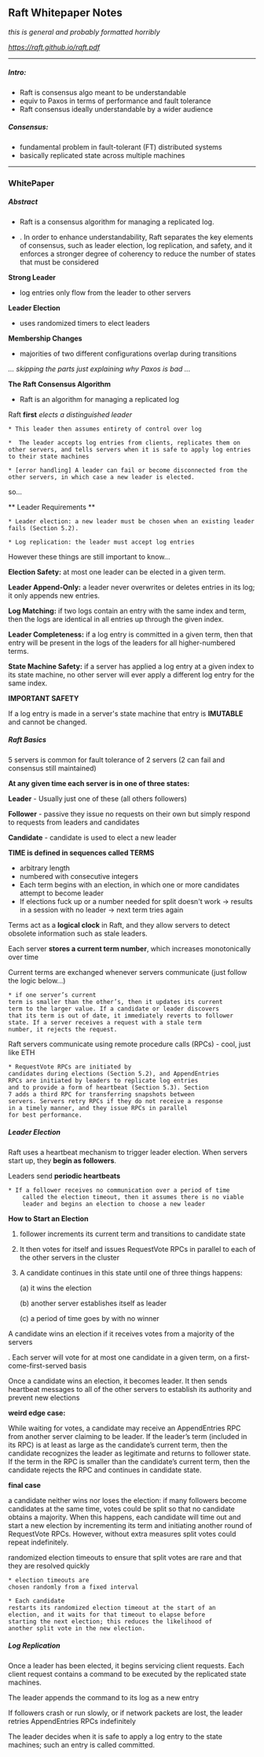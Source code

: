 Raft Whitepaper Notes
---

*this is general and probably formatted horribly*

*https://raft.github.io/raft.pdf*

---

##### Intro:

* Raft is consensus algo meant to be understandable
* equiv to Paxos in terms of performance and fault tolerance
* Raft consensus ideally understandable by a wider audience

##### Consensus:

* fundamental problem in fault-tolerant (FT) distributed systems
* basically replicated state across multiple machines

---

### WhitePaper

##### Abstract

* Raft is a consensus algorithm for managing a replicated
log.

* . In order to enhance understandability,
Raft separates the key elements of consensus, such as
leader election, log replication, and safety, and it enforces
a stronger degree of coherency to reduce the number of
states that must be considered

**Strong Leader**

* log entries only flow from the leader to other servers

**Leader Election**

*  uses randomized timers to elect leaders

**Membership Changes**

* majorities of two different configurations overlap during transitions

*... skipping the parts just explaining why Paxos is bad ...*

**The Raft Consensus Algorithm**

* Raft is an algorithm for managing a replicated log

Raft **first** *elects a distinguished leader*
	
	* This leader then assumes entirety of control over log

	*  The leader accepts log entries from clients, replicates them on other servers, and tells servers when it is safe to apply log entries to their state machines

	* [error handling] A leader can fail or become disconnected from the other servers, in which case a new leader is elected.

so... 

** Leader Requirements **

	* Leader election: a new leader must be chosen when an existing leader fails (Section 5.2).

	* Log replication: the leader must accept log entries

However these things are still important to know...

**Election Safety:** at most one leader can be elected in a given term.

**Leader Append-Only:** a leader never overwrites or deletes entries in its log; it only appends new entries.

**Log Matching:** if two logs contain an entry with the same index and term, then the logs are identical in all entries up through the given index.

**Leader Completeness:** if a log entry is committed in a given term, then that entry will be present in the logs of the leaders for all higher-numbered terms.

**State Machine Safety:** if a server has applied a log entry at a given index to its state machine, no other server will ever apply a different log entry for the same index.

**IMPORTANT SAFETY**

If a log entry is made in a server's state machine that entry is **IMUTABLE** and cannot be changed.

##### Raft Basics

5 servers is common for fault tolerance of 2 servers (2 can fail and consensus still maintained)


**At any given time each server is in one of three states:**

**Leader** - Usually just one of these (all others followers)

**Follower** - passive they issue no requests on their own but simply respond to requests from leaders and candidates

**Candidate** - candidate is used to elect a new leader 


**TIME is defined in sequences called TERMS**

*  arbitrary length
*  numbered with consecutive integers
*  Each term begins with an election, in which one or more candidates attempt to become leader
*  If elections fuck up or a number needed for split doesn't work -> results in a session with no leader -> next term tries again

Terms act as a **logical clock** in Raft, and they allow servers
to detect obsolete information such as stale leaders.

Each server **stores a current term number**, which increases monotonically over time

Current terms are exchanged whenever servers communicate (just follow the logic below...)

	* if one server’s current
	term is smaller than the other’s, then it updates its current
	term to the larger value. If a candidate or leader discovers
	that its term is out of date, it immediately reverts to follower
	state. If a server receives a request with a stale term
	number, it rejects the request.

Raft servers communicate using remote procedure calls (RPCs) - cool, just like ETH

	* RequestVote RPCs are initiated by
	candidates during elections (Section 5.2), and AppendEntries
	RPCs are initiated by leaders to replicate log entries
	and to provide a form of heartbeat (Section 5.3). Section
	7 adds a third RPC for transferring snapshots between
	servers. Servers retry RPCs if they do not receive a response
	in a timely manner, and they issue RPCs in parallel
	for best performance.

##### Leader Election

Raft uses a heartbeat mechanism to trigger leader election.
When servers start up, they **begin as followers**. 

Leaders send **periodic heartbeats**
	
	* If a follower receives no communication over a period of time
		called the election timeout, then it assumes there is no viable
		leader and begins an election to choose a new leader

**How to Start an Election**

1.  follower increments its current
term and transitions to candidate state

2. It then votes for
itself and issues RequestVote RPCs in parallel to each of
the other servers in the cluster

3. A candidate continues in
this state until one of three things happens: 

	(a) it wins the election

	(b) another server establishes itself as leader

	(c) a period of time goes by with no winner

A candidate wins an election if it receives votes from
a majority of the servers

. Each server will vote for at most one candidate in a
given term, on a first-come-first-served basis 

 Once a candidate wins an election, it
becomes leader. It then sends heartbeat messages to all of
the other servers to establish its authority and prevent new
elections

**weird edge case:**

While waiting for votes, a candidate may receive an
AppendEntries RPC from another server claiming to be
leader. If the leader’s term (included in its RPC) is at least
as large as the candidate’s current term, then the candidate
recognizes the leader as legitimate and returns to follower
state. If the term in the RPC is smaller than the candidate’s
current term, then the candidate rejects the RPC and continues
in candidate state.

**final case**

a candidate neither
wins nor loses the election: if many followers become
candidates at the same time, votes could be split so that
no candidate obtains a majority. When this happens, each
candidate will time out and start a new election by incrementing
its term and initiating another round of RequestVote
RPCs. However, without extra measures split votes
could repeat indefinitely.

randomized election timeouts to ensure that
split votes are rare and that they are resolved quickly

	* election timeouts are
	chosen randomly from a fixed interval

	* Each candidate
	restarts its randomized election timeout at the start of an
	election, and it waits for that timeout to elapse before
	starting the next election; this reduces the likelihood of
	another split vote in the new election.

##### Log Replication

Once a leader has been elected, it begins servicing
client requests. Each client request contains a command to
be executed by the replicated state machines.



The leader
appends the command to its log as a new entry

 If followers crash or run slowly,
or if network packets are lost, the leader retries AppendEntries
RPCs indefinitely

The leader decides when it is safe to apply a log entry
to the state machines; such an entry is called committed.






